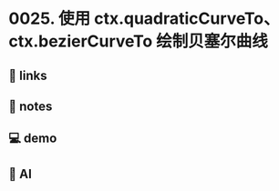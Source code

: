 # 0025. 使用 ctx.quadraticCurveTo、ctx.bezierCurveTo 绘制贝塞尔曲线

## 🔗 links

## 📝 notes

## 💻 demo

## 🤖 AI
